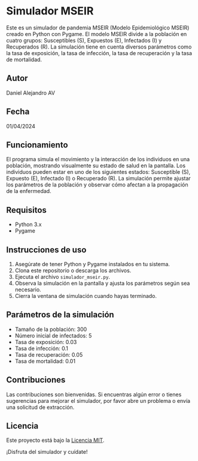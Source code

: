 # Simulador MSEIR

Este es un simulador de pandemia MSEIR (Modelo Epidemiológico MSEIR) creado en Python con Pygame. El modelo MSEIR divide a la población en cuatro grupos: Susceptibles (S), Expuestos (E), Infectados (I) y Recuperados (R). La simulación tiene en cuenta diversos parámetros como la tasa de exposición, la tasa de infección, la tasa de recuperación y la tasa de mortalidad.

## Autor
Daniel Alejandro AV

## Fecha
01/04/2024

## Funcionamiento
El programa simula el movimiento y la interacción de los individuos en una población, mostrando visualmente su estado de salud en la pantalla. Los individuos pueden estar en uno de los siguientes estados: Susceptible (S), Expuesto (E), Infectado (I) o Recuperado (R). La simulación permite ajustar los parámetros de la población y observar cómo afectan a la propagación de la enfermedad.

## Requisitos
- Python 3.x
- Pygame

## Instrucciones de uso
1. Asegúrate de tener Python y Pygame instalados en tu sistema.
2. Clona este repositorio o descarga los archivos.
3. Ejecuta el archivo `simulador_mseir.py`.
4. Observa la simulación en la pantalla y ajusta los parámetros según sea necesario.
5. Cierra la ventana de simulación cuando hayas terminado.

## Parámetros de la simulación
- Tamaño de la población: 300
- Número inicial de infectados: 5
- Tasa de exposición: 0.03
- Tasa de infección: 0.1
- Tasa de recuperación: 0.05
- Tasa de mortalidad: 0.01

## Contribuciones
Las contribuciones son bienvenidas. Si encuentras algún error o tienes sugerencias para mejorar el simulador, por favor abre un problema o envía una solicitud de extracción.

## Licencia
Este proyecto está bajo la [Licencia MIT](LICENSE).

¡Disfruta del simulador y cuídate!

